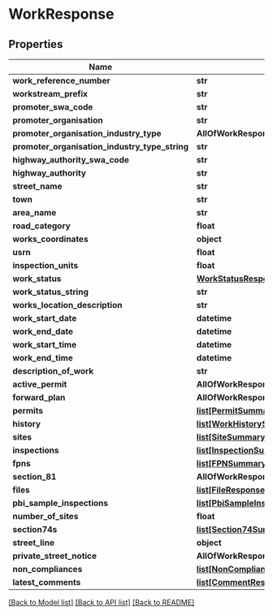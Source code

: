 # WorkResponse

## Properties
Name | Type | Description | Notes
------------ | ------------- | ------------- | -------------
**work_reference_number** | **str** |  | 
**workstream_prefix** | **str** |  | 
**promoter_swa_code** | **str** |  | 
**promoter_organisation** | **str** |  | 
**promoter_organisation_industry_type** | **AllOfWorkResponsePromoterOrganisationIndustryType** |  | [optional] 
**promoter_organisation_industry_type_string** | **str** |  | [optional] 
**highway_authority_swa_code** | **str** |  | 
**highway_authority** | **str** |  | 
**street_name** | **str** |  | 
**town** | **str** |  | [optional] 
**area_name** | **str** |  | [optional] 
**road_category** | **float** |  | 
**works_coordinates** | **object** |  | 
**usrn** | **float** |  | 
**inspection_units** | **float** |  | [optional] 
**work_status** | [**WorkStatusResponse**](WorkStatusResponse.md) |  | 
**work_status_string** | **str** |  | 
**works_location_description** | **str** |  | 
**work_start_date** | **datetime** |  | [optional] 
**work_end_date** | **datetime** |  | [optional] 
**work_start_time** | **datetime** |  | [optional] 
**work_end_time** | **datetime** |  | [optional] 
**description_of_work** | **str** |  | [optional] 
**active_permit** | **AllOfWorkResponseActivePermit** |  | [optional] 
**forward_plan** | **AllOfWorkResponseForwardPlan** |  | [optional] 
**permits** | [**list[PermitSummaryResponse]**](PermitSummaryResponse.md) |  | [optional] 
**history** | [**list[WorkHistorySummaryResponse]**](WorkHistorySummaryResponse.md) |  | 
**sites** | [**list[SiteSummaryResponse]**](SiteSummaryResponse.md) |  | [optional] 
**inspections** | [**list[InspectionSummaryResponse]**](InspectionSummaryResponse.md) |  | [optional] 
**fpns** | [**list[FPNSummaryResponse]**](FPNSummaryResponse.md) |  | [optional] 
**section_81** | **AllOfWorkResponseSection81** |  | [optional] 
**files** | [**list[FileResponse]**](FileResponse.md) |  | [optional] 
**pbi_sample_inspections** | [**list[PbiSampleInspectionSummaryResponse]**](PbiSampleInspectionSummaryResponse.md) |  | [optional] 
**number_of_sites** | **float** |  | [optional] 
**section74s** | [**list[Section74SummaryResponse]**](Section74SummaryResponse.md) |  | [optional] 
**street_line** | **object** |  | [optional] 
**private_street_notice** | **AllOfWorkResponsePrivateStreetNotice** |  | [optional] 
**non_compliances** | [**list[NonComplianceSummaryResponse]**](NonComplianceSummaryResponse.md) |  | [optional] 
**latest_comments** | [**list[CommentResponse]**](CommentResponse.md) |  | [optional] 

[[Back to Model list]](../README.md#documentation-for-models) [[Back to API list]](../README.md#documentation-for-api-endpoints) [[Back to README]](../README.md)

